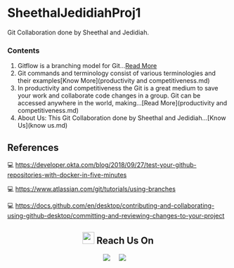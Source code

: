 # SheethalJedidiahProj1
Git Collaboration done by Sheethal and Jedidiah.

### Contents
1. Gitflow is a branching model for Git...[Read More](GitFlow.md)
2. Git commands and terminology consist of various terminologies and their examples[Know More](productivity and competitiveness.md) 
3. In productivity and competitiveness the Git is a great medium to save your work and collaborate code changes in a group. Git can be accessed anywhere in the
   world, making...[Read More](productivity and competitiveness.md)
4. About Us: This Git Collaboration done by Sheethal and Jedidiah...[Know Us](know us.md)


## References
:computer: https://developer.okta.com/blog/2018/09/27/test-your-github-repositories-with-docker-in-five-minutes

:computer: https://www.atlassian.com/git/tutorials/using-branches

:computer: https://docs.github.com/en/desktop/contributing-and-collaborating-using-github-desktop/committing-and-reviewing-changes-to-your-project


<h2  align="center"><img src="https://user-images.githubusercontent.com/5679180/79618120-0daffb80-80be-11ea-819e-d2b0fa904d07.gif" width="27px"> Reach Us On</h2>
<p align="center">
    <a target="_blank"href="https://www.linkedin.com/in/sheethal-mathew-4579a0a5/"><img src="https://img.shields.io/badge/Sheethal linkedin-%230077B5.svg?&style=for-the-badge&logo=linkedin&logoColor=white" /></a>&nbsp;&nbsp;&nbsp;&nbsp;
  <a target="_blank"href="https://www.linkedin.com/in/jedidiahjohn/"><img src="https://img.shields.io/badge/Jedidiah linkedin-%231DA1F2.svg?&style=for-the-badge&logo=linkedin&logoColor=white" /></a>&nbsp;&nbsp;&nbsp;&nbsp;
</p>
